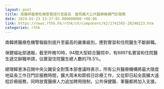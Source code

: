 ```yaml
---
layout: post
title: 南韓將醫療危機警報提升至最高　當局擴大公共醫療機構門診服務
date: 2024-02-23 13:27:02.000000000 +08:00
link: https://news.rthk.hk/rthk/ch/component/k2/1741565-20240223.htm
categories: rthk
---
```


南韓將醫療危機警報級別提升至最高的嚴重級別，應對實習和住院醫生不斷辭職。

保健福祉部通報，截至昨晚10時，94間大型綜合醫院中，有8897名實習和住院醫生遞交辭職申請，佔實習住院醫生總人數的78.5%。

總理韓悳洙召開中央災難安全對策本部會議時表示，所有公共醫療機構將最大限度地延長工作日門診服務時間，擴大周末和節假日診療工作，又從即日起全面擴大遠程診療服務，同時放寬醫療人力追加聘用限制，公共保健醫、軍醫都將加入支援。
